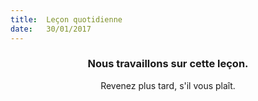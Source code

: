 ```yaml
---
title:  Leçon quotidienne
date:   30/01/2017
---
```


### <center>Nous travaillons sur cette leçon.</center>
<center>Revenez plus tard, s'il vous plaît.</center>